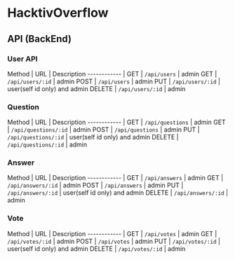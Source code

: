 # HacktivOverflow

## API (BackEnd)

### User API

Method | URL | Description
------------ |
GET | ```/api/users``` | admin
GET | ```/api/users/:id``` | admin
POST | ```/api/users``` | admin
PUT | ```/api/users/:id``` | user(self id only) and admin
DELETE | ```/api/users/:id``` | admin

### Question

Method | URL | Description
------------ |
GET | ```/api/questions``` | admin
GET | ```/api/questions/:id``` | admin
POST | ```/api/questions``` | admin
PUT | ```/api/questions/:id``` | user(self id only) and admin
DELETE | ```/api/questions/:id``` | admin

### Answer

Method | URL | Description
------------ |
GET | ```/api/answers``` | admin
GET | ```/api/answers/:id``` | admin
POST | ```/api/answers``` | admin
PUT | ```/api/answers/:id``` | user(self id only) and admin
DELETE | ```/api/answers/:id``` | admin

### Vote

Method | URL | Description
------------ |
GET | ```/api/votes``` | admin
GET | ```/api/votes/:id``` | admin
POST | ```/api/votes``` | admin
PUT | ```/api/votes/:id``` | user(self id only) and admin
DELETE | ```/api/votes/:id``` | admin
